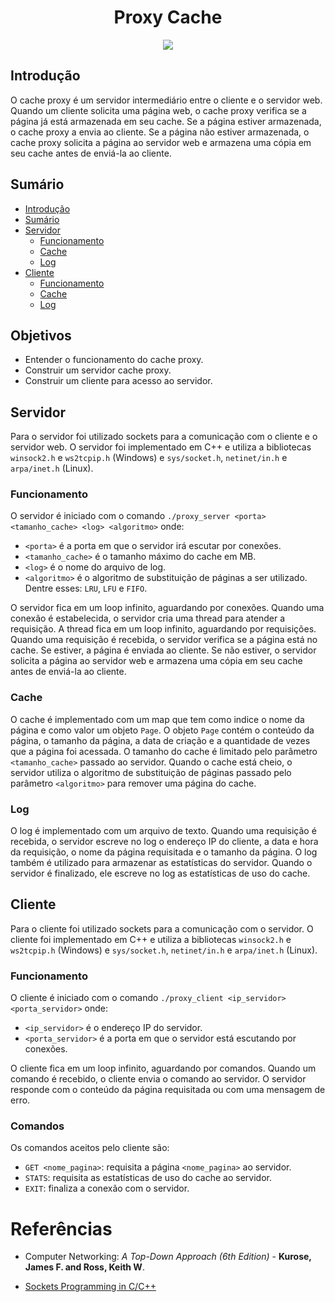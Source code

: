 <h1><center> Proxy Cache </center></h1>

<center>
<img src="https://img.shields.io/badge/Code%20by-NullByte-%237159c1?style=for-the-badge"/>
</center>

## Introdução

O cache proxy é um servidor intermediário entre o cliente e o servidor web. Quando um cliente solicita uma página web, o cache proxy verifica se a página já está armazenada em seu cache. Se a página estiver armazenada, o cache proxy a envia ao cliente. Se a página não estiver armazenada, o cache proxy solicita a página ao servidor web e armazena uma cópia em seu cache antes de enviá-la ao cliente.

## Sumário

- [Introdução](#introdução)
- [Sumário](#sumário)
- [Servidor](#servidor)
  - [Funcionamento](#funcionamento)
  - [Cache](#cache)
  - [Log](#log)
- [Cliente](#cliente)
  - [Funcionamento](#funcionamento-1)
  - [Cache](#cache-1)
  - [Log](#log-1)


## Objetivos

- Entender o funcionamento do cache proxy.
- Construir um servidor cache proxy.
- Construir um cliente para acesso ao servidor.

## Servidor

Para o servidor foi utilizado sockets para a comunicação com o cliente e o servidor web. O servidor foi implementado em C++ e utiliza a bibliotecas `winsock2.h` e `ws2tcpip.h` (Windows) e `sys/socket.h`, `netinet/in.h` e `arpa/inet.h` (Linux).

### Funcionamento

O servidor é iniciado com o comando `./proxy_server <porta> <tamanho_cache> <log> <algoritmo>` onde:
* `<porta>` é a porta em que o servidor irá escutar por conexões.
* `<tamanho_cache>` é o tamanho máximo do cache em MB.
* `<log>` é o nome do arquivo de log.
* `<algoritmo>` é o algoritmo de substituição de páginas a ser utilizado. Dentre esses: `LRU`, `LFU` e `FIFO`.

O servidor fica em um loop infinito, aguardando por conexões. Quando uma conexão é estabelecida, o servidor cria uma thread para atender a requisição. A thread fica em um loop infinito, aguardando por requisições. Quando uma requisição é recebida, o servidor verifica se a página está no cache. Se estiver, a página é enviada ao cliente. Se não estiver, o servidor solicita a página ao servidor web e armazena uma cópia em seu cache antes de enviá-la ao cliente.

### Cache

O cache é implementado com um map que tem como indice o nome da página e como valor um objeto `Page`. O objeto `Page` contém o conteúdo da página, o tamanho da página, a data de criação e a quantidade de vezes que a página foi acessada. O tamanho do cache é limitado pelo parâmetro `<tamanho_cache>` passado ao servidor. Quando o cache está cheio, o servidor utiliza o algoritmo de substituição de páginas passado pelo parâmetro `<algoritmo>` para remover uma página do cache.

### Log

O log é implementado com um arquivo de texto. Quando uma requisição é recebida, o servidor escreve no log o endereço IP do cliente, a data e hora da requisição, o nome da página requisitada e o tamanho da página.
O log também é utilizado para armazenar as estatísticas do servidor. Quando o servidor é finalizado, ele escreve no log as estatísticas de uso do cache.	

## Cliente

Para o cliente foi utilizado sockets para a comunicação com o servidor. O cliente foi implementado em C++ e utiliza a bibliotecas `winsock2.h` e `ws2tcpip.h` (Windows) e `sys/socket.h`, `netinet/in.h` e `arpa/inet.h` (Linux).

### Funcionamento

O cliente é iniciado com o comando `./proxy_client <ip_servidor> <porta_servidor>` onde:
* `<ip_servidor>` é o endereço IP do servidor.
* `<porta_servidor>` é a porta em que o servidor está escutando por conexões.

O cliente fica em um loop infinito, aguardando por comandos. Quando um comando é recebido, o cliente envia o comando ao servidor. O servidor responde com o conteúdo da página requisitada ou com uma mensagem de erro.

### Comandos

Os comandos aceitos pelo cliente são:
* `GET <nome_pagina>`: requisita a página `<nome_pagina>` ao servidor.
* `STATS`: requisita as estatísticas de uso do cache ao servidor.
* `EXIT`: finaliza a conexão com o servidor.


# Referências


* Computer Networking: *A Top-Down Approach (6th Edition)* - **Kurose, James F. and Ross, Keith W**.

* [Sockets Programming in C/C++](https://www.geeksforgeeks.org/socket-programming-cc/)



